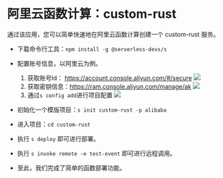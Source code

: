 # 阿里云函数计算：custom-rust

通过该应用，您可以简单快速地在阿里云函数计算创建一个 custom-rust 服务。

- 下载命令行工具：`npm install -g @serverless-devs/s`

- 配置账号信息，以阿里云为例。
    1. 获取账号Id： https://account.console.aliyun.com/#/secure
        ![](https://images.serverlessfans.com/s-tool/zh/start-1.jpg)
    2. 获取密钥信息：https://ram.console.aliyun.com/manage/ak
        ![](https://images.serverlessfans.com/s-tool/zh/start-2.jpg)
    3. 通过`s config add`进行项目配置
        ![](https://images.serverlessfans.com/s-tool/zh/start-3.jpg)

- 初始化一个模版项目：`s init custom-rust -p alibaba`
- 进入项目：`cd custom-rust`

- 执行 `s deploy` 即可进行部署。

- 执行 `s invoke remote -e test-event` 即可进行远程调用。

- 至此，我们完成了简单的函数部署功能。
